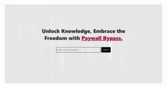 ![Article Paywall Bypass](https://raw.githubusercontent.com/kumarPraveen08/bypass-article-paywall/main/preview.png)

